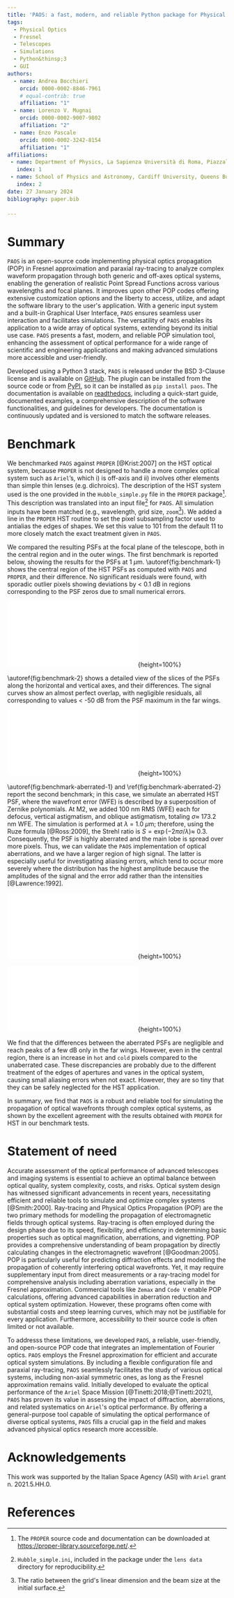 ```yaml
---
title: 'PAOS: a fast, modern, and reliable Python package for Physical Optics studies'
tags:
  - Physical Optics
  - Fresnel
  - Telescopes
  - Simulations
  - Python&thinsp;3
  - GUI
authors:
  - name: Andrea Bocchieri
    orcid: 0000-0002-8846-7961
    # equal-contrib: true
    affiliation: "1"
  - name: Lorenzo V. Mugnai
    orcid: 0000-0002-9007-9802
    affiliation: "2"
  - name: Enzo Pascale
    orcid: 0000-0002-3242-8154
    affiliation: "1"            
affiliations:
 - name: Department of Physics, La Sapienza Università di Roma, Piazzale Aldo Moro 5, Roma, 00185, Italy
   index: 1
 - name: School of Physics and Astronomy, Cardiff University, Queens Buildings, The Parade, Cardiff, CF24 3AA, UK
   index: 2
date: 27 January 2024
bibliography: paper.bib

---
```


# Summary

<!-- A summary describing the high-level functionality and purpose of the software for a diverse, non-specialist audience. -->

`PAOS` is an open-source code implementing physical optics propagation (POP) in Fresnel approximation and paraxial ray-tracing to analyze complex waveform propagation through both generic and off-axes optical systems, enabling the generation of realistic Point Spread Functions across various wavelengths and focal planes. It improves upon other POP codes offering extensive customization options and the liberty to access, utilize, and adapt the software library to the user's application. With a generic input system and a built-in Graphical User Interface, `PAOS` ensures seamless user interaction and facilitates simulations. The versatility of `PAOS` enables its application to a wide array of optical systems, extending beyond its initial use case. `PAOS` presents a fast, modern, and reliable POP simulation tool, enhancing the assessment of optical performance for a wide range of scientific and engineering applications and making advanced simulations more accessible and user-friendly.

Developed using a Python&thinsp;3 stack, `PAOS` is released under the BSD 3-Clause license and is available on [GitHub](https://github.com/arielmission-space/PAOS). The plugin can be installed from the source code or from [PyPI](https://pypi.org/project/paos/), so it can be installed as `pip install paos`. The documentation is available on [readthedocs](https://paos.readthedocs.io/en/latest/), including a quick-start guide, documented examples, a comprehensive description of the software functionalities, and guidelines for developers. The documentation is continuously updated and is versioned to match the software releases.

<!-- Mention PyPi and readthedocs -->

# Benchmark

<!-- A summary of the results of the benchmarking tests. -->

We benchmarked `PAOS` against `PROPER` [@Krist:2007] on the HST optical system, because `PROPER` is not designed to handle a more complex optical system such as `Ariel`’s, which i) is off-axis and ii) involves other elements than simple thin lenses (e.g.&thinsp;dichroics). The description of the HST system used is the one provided in the `Hubble_simple.py` file in the `PROPER` package[^1]. This description was translated into an input file[^2] for `PAOS`. All simulation inputs have been matched (e.g., wavelength, grid size, `zoom`[^3]). We added a line in the `PROPER` HST routine to set the pixel subsampling factor used to antialias the edges of shapes. We set this value to 101 from the default 11 to more closely match the exact treatment given in `PAOS`.

We compared the resulting PSFs at the focal plane of the telescope, both in the central region and in the outer wings. The first benchmark is reported below, showing the results for the PSFs at 1 $\mu$m. \autoref{fig:benchmark-1} shows the central region of the HST PSFs as computed with `PAOS` and `PROPER`, and their difference. No significant residuals were found, with sporadic outlier pixels showing deviations by < 0.1 dB in regions corresponding to the PSF zeros due to small numerical errors.

![The central region of the HST PSF at 1 $\mu$m as estimated with PAOS (left) and `PROPER` (center) and normalized to the maximum value in the array. The axes are in oversampled pixels. The color scale represents the power per pixel in decibels (dB), with a lower cut-off at -60 dB for better visualization. The right panel reports the difference between the PSF computed with `PROPER` and `PAOS` in the same physical units. \label{fig:benchmark-1}](hubble_psf2d_comparison.pdf){height=100%}

\autoref{fig:benchmark-2} shows a detailed view of the slices of the PSFs along the horizontal and vertical axes, and their differences. The signal curves show an almost perfect overlap, with negligible residuals, all corresponding to values < -50 dB from the PSF maximum in the far wings.

![Comparison between PSF slices along the x and y axis, respectively. The left column reports the slice values for both codes, whilst the right column reports their difference. The units are the same (power per pixel in dB) to highlight even the smallest discrepancies. As can be observed, these differences are negligible for powers $\gtrsim$-50 dB for the HST application. \label{fig:benchmark-2}](hubble_psf_comparison.pdf){height=100%}

\autoref{fig:benchmark-aberrated-1} and \ref{fig:benchmark-aberrated-2} report the second benchmark; in this case, we simulate an aberrated HST PSF, where the wavefront error (WFE) is described by a superposition of Zernike polynomials. At M2, we added 100 nm RMS (WFE) each for defocus, vertical astigmatism, and oblique astigmatism, totaling $\sigma \approx$ 173.2 nm WFE. The simulation is performed at $\lambda$ = 1.0 $\mu$m; therefore, using the Ruze formula [@Ross:2009], the Strehl ratio is $S = \exp\left(- 2 \pi \sigma / \lambda \right)\approx$ 0.3. Consequently, the PSF is highly aberrated and the main lobe is spread over more pixels. Thus, we can validate the `PAOS` implementation of optical aberrations, and we have a larger region of high signal. The latter is especially useful for investigating aliasing errors, which tend to occur more severely where the distribution has the highest amplitude because the amplitudes of the signal and the error add rather than the intensities [@Lawrence:1992].

![Same as \autoref{fig:benchmark-1}, but adding an optical aberration using Zernike polynomials: 100 nm RMS (WFE) for each of three low-order coefficients in the Zernike expansion: defocus and primary astigmatism (vertical and oblique), corresponding to the coefficients 4, 5, and 6 in the Noll ordering, respectively. The difference between the large-scale features of the PSFs is negligible. \label{fig:benchmark-aberrated-1}](hubble_psf2d_comparison_aberrated.pdf){height=100%}

![Comparison between the slices of the aberrated PSFs along the x and y axis, respectively. Locally, slightly `hotter` and `colder` pixels can be identified in the PSF wings, although, for powers $\gtrsim$-50 dB, this happens only sporadically. These minute numerical differences may be caused by the different treatment of aperture edges (exact for `PAOS`, sub-pixelled for `PROPER`), causing tiny aliasing errors. \label{fig:benchmark-aberrated-2}](hubble_psf_comparison_aberrated.pdf){height=100%}

We find that the differences between the aberrated PSFs are negligible and reach peaks of a few dB only in the far wings. However, even in the central region, there is an increase in `hot` and `cold` pixels compared to the unaberrated case. These discrepancies are probably due to the different treatment of the edges of apertures and vanes in the optical system, causing small aliasing errors when not exact. However, they are so tiny that they can be safely neglected for the HST application.

In summary, we find that `PAOS` is a robust and reliable tool for simulating the propagation of optical wavefronts through complex optical systems, as shown by the excellent agreement with the results obtained with `PROPER` for HST in our benchmark tests.

[^1]: The `PROPER` source code and documentation can be downloaded at <https://proper-library.sourceforge.net/>.
[^2]: `Hubble_simple.ini`, included in the package under the `lens data` directory for reproducibility.
[^3]: The ratio between the grid's linear dimension and the beam size at the initial surface.

# Statement of need

<!-- A statement of need section that clearly illustrates the research purpose of the software and places it in the context of related work. -->

Accurate assessment of the optical performance of advanced telescopes and imaging systems is essential to achieve an optimal balance between optical quality, system complexity, costs, and risks. Optical system design has witnessed significant advancements in recent years, necessitating efficient and reliable tools to simulate and optimize complex systems [@Smith:2000]. Ray-tracing and Physical Optics Propagation (POP) are the two primary methods for modelling the propagation of electromagnetic fields through optical systems. Ray-tracing is often employed during the design phase due to its speed, flexibility, and efficiency in determining basic properties such as optical magnification, aberrations, and vignetting. POP provides a comprehensive understanding of beam propagation by directly calculating changes in the electromagnetic wavefront [@Goodman:2005]. POP is particularly useful for predicting diffraction effects and modelling the propagation of coherently interfering optical wavefronts. Yet, it may require supplementary input from direct measurements or a ray-tracing model for comprehensive analysis including aberration variations, especially in the Fresnel approximation. Commercial tools like `Zemax` and `Code V` enable POP calculations, offering advanced capabilities in aberration reduction and optical system optimization. However, these programs often come with substantial costs and steep learning curves, which may not be justifiable for every application. Furthermore, accessibility to their source code is often limited or not available.

To addresss these limitations, we developed `PAOS`, a reliable, user-friendly, and open-source POP code that integrates an implementation of Fourier optics. `PAOS` employs the Fresnel approximation for efficient and accurate optical system simulations. By including a flexible configuration file and paraxial ray-tracing, `PAOS` seamlessly facilitates the study of various optical systems, including non-axial symmetric ones, as long as the Fresnel approximation remains valid. Initially developed to evaluate the optical performance of the `Ariel` Space Mission [@Tinetti:2018;@Tinetti:2021], `PAOS` has proven its value in assessing the impact of diffraction, aberrations, and related systematics on `Ariel`'s optical performance. By offering a general-purpose tool capable of simulating the optical performance of diverse optical systems, `PAOS` fills a crucial gap in the field and makes advanced physical optics research more accessible.

# Acknowledgements

<!-- Acknowledgement of any financial support. -->

This work was supported by the Italian Space Agency (ASI) with `Ariel` grant n. 2021.5.HH.0.

# References

<!-- A list of key references, including to other software addressing related needs. Note that the references should include full names of venues, e.g., journals and conferences, not abbreviations only understood in the context of a specific discipline. -->